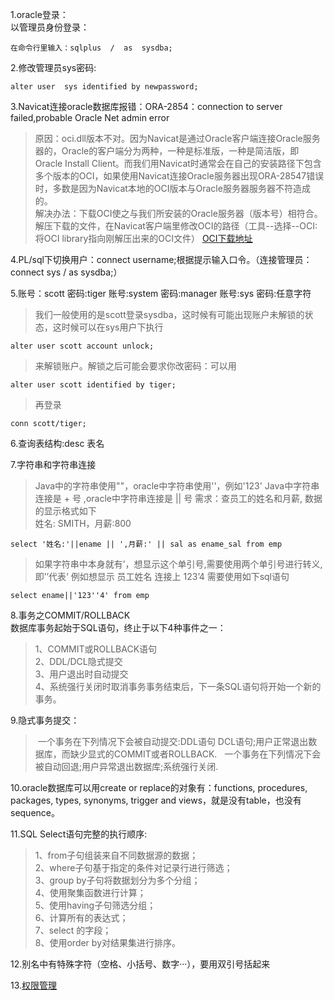 1.oracle登录：  
以管理员身份登录：

	在命令行里输入：sqlplus  /  as  sysdba;
2.修改管理员sys密码:

	alter user  sys identified by newpassword;
3.Navicat连接oracle数据库报错：ORA-2854：connection to server failed,probable Oracle Net admin error  
>原因：oci.dll版本不对。因为Navicat是通过Oracle客户端连接Oracle服务器的，Oracle的客户端分为两种，一种是标准版，一种是简洁版，即Oracle Install Client。而我们用Navicat时通常会在自己的安装路径下包含多个版本的OCI，如果使用Navicat连接Oracle服务器出现ORA-28547错误时，多数是因为Navicat本地的OCI版本与Oracle服务器服务器不符造成的。  
>解决办法：下载OCI使之与我们所安装的Oracle服务器（版本号）相符合。解压下载的文件，在Navicat客户端里修改OCI的路径（工具--选择--OCI:将OCI library指向刚解压出来的OCI文件）
[OCI下载地址](http://www.oracle.com/technetwork/database/features/instant-client/index-097480.html)

4.PL/sql下切换用户：connect username;根据提示输入口令。（连接管理员：connect sys / as sysdba;）

5.账号：scott 密码:tiger   账号:system 密码:manager  账号:sys  密码:任意字符
>我们一般使用的是scott登录sysdba，这时候有可能出现账户未解锁的状态，这时候可以在sys用户下执行

	alter user scott account unlock;
	
>来解锁账户。解锁之后可能会要求你改密码：可以用

	alter user scott identified by tiger;
>再登录

	conn scott/tiger;

6.查询表结构:desc 表名

7.字符串和字符串连接
>Java中的字符串使用""，oracle中字符串使用''，例如'123'
>Java中字符串连接是 + 号 ,oracle中字符串连接是 || 号
>需求：查员工的姓名和月薪, 数据的显示格式如下   
>姓名: SMITH，月薪:800
	
	select '姓名:'||ename || ',月薪:' || sal as ename_sal from emp
	
>如果字符串中本身就有’，想显示这个单引号,需要使用两个单引号进行转义,即’’代表‘
>例如想显示 员工姓名 连接上 123’4 需要使用如下sql语句

	select ename||'123''4' from emp
	
8.事务之COMMIT/ROLLBACK  
数据库事务起始于SQL语句，终止于以下4种事件之一：  
>1、COMMIT或ROLLBACK语句  
>2、DDL/DCL隐式提交  
>3、用户退出时自动提交  
>4、系统强行关闭时取消事务事务结束后，下一条SQL语句将开始一个新的事务。

9.隐式事务提交：  
>  一个事务在下列情况下会被自动提交:DDL语句 DCL语句;用户正常退出数据库，而缺少显式的COMMIT或者ROLLBACK.  
>  一个事务在下列情况下会被自动回退;用户异常退出数据库;系统强行关闭.
   
10.oracle数据库可以用create or replace的对象有：functions, procedures, packages, types, synonyms, trigger and views，就是没有table，也没有sequence。

11.SQL Select语句完整的执行顺序:  
>1、from子句组装来自不同数据源的数据；  
>2、where子句基于指定的条件对记录行进行筛选；  
>3、group by子句将数据划分为多个分组；  
>4、使用聚集函数进行计算；  
>5、使用having子句筛选分组；  
>6、计算所有的表达式；  
>7、select 的字段；  
>8、使用order by对结果集进行排序。

12.别名中有特殊字符（空格、小括号、数字···），要用双引号括起来

13.[权限管理](http://www.cnblogs.com/shlcn/archive/2011/07/21/2112879.html)
